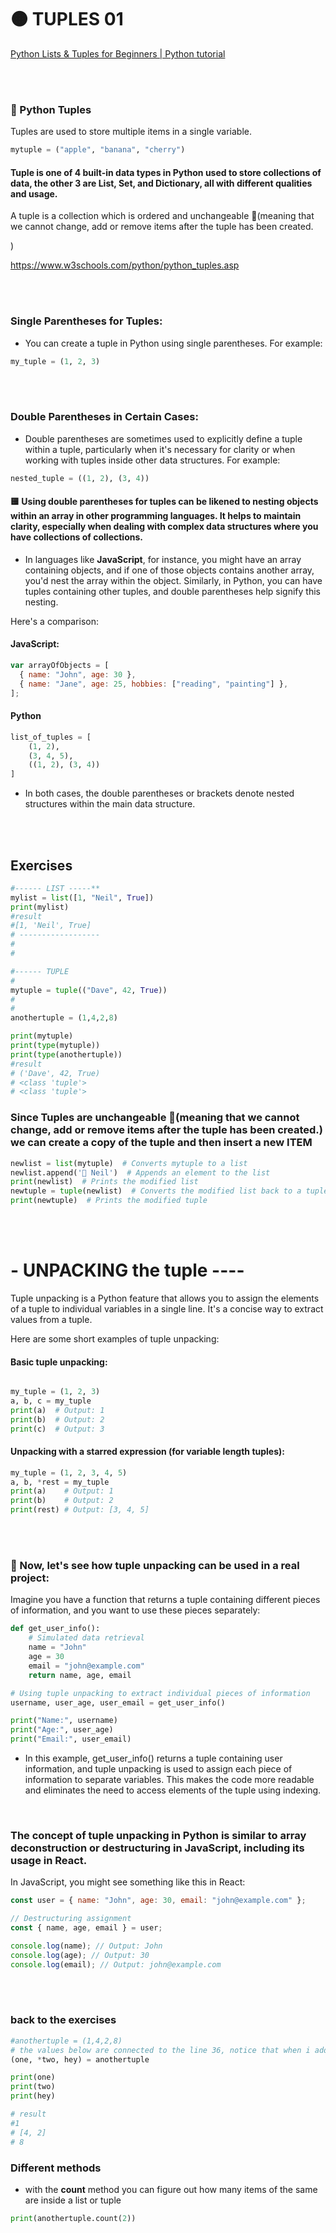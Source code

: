 # 🟠 TUPLES 01

[Python Lists & Tuples for Beginners | Python tutorial](https://youtu.be/KWKWswDfAb0?feature=shared&t=1602)

<br>
<br>

### 🌈 Python Tuples

Tuples are used to store multiple items in a single variable.

```python
mytuple = ("apple", "banana", "cherry")

```

#### Tuple is one of 4 built-in data types in Python used to store collections of data, the other 3 are List, Set, and Dictionary, all with different qualities and usage.

A tuple is a collection which is ordered and unchangeable 🔴(meaning that we cannot change, add or remove items after the tuple has been created.

)

https://www.w3schools.com/python/python_tuples.asp

<br>
<br>

### Single Parentheses for Tuples:

- You can create a tuple in Python using single parentheses. For example:

```python
my_tuple = (1, 2, 3)

```

<br>
<br>

### Double Parentheses in Certain Cases:

- Double parentheses are sometimes used to explicitly define a tuple within a tuple, particularly when it's necessary for clarity or when working with tuples inside other data structures. For example:

```python
nested_tuple = ((1, 2), (3, 4))
```

#### 🟨 Using double parentheses for tuples can be likened to nesting objects within an array in other programming languages. It helps to maintain clarity, especially when dealing with complex data structures where you have collections of collections.

- In languages like **JavaScript**, for instance, you might have an array containing objects, and if one of those objects contains another array, you'd nest the array within the object. Similarly, in Python, you can have tuples containing other tuples, and double parentheses help signify this nesting.

Here's a comparison:

#### JavaScript:

```javascript
var arrayOfObjects = [
  { name: "John", age: 30 },
  { name: "Jane", age: 25, hobbies: ["reading", "painting"] },
];
```

#### Python

```python
list_of_tuples = [
    (1, 2),
    (3, 4, 5),
    ((1, 2), (3, 4))
]

```

- In both cases, the double parentheses or brackets denote nested structures within the main data structure.

<br>
<br>

## Exercises

```python
#------ LIST -----**
mylist = list([1, "Neil", True])
print(mylist)
#result
#[1, 'Neil', True]
# ------------------
#
#

#------ TUPLE
#
mytuple = tuple(("Dave", 42, True))
#
#
anothertuple = (1,4,2,8)

print(mytuple)
print(type(mytuple))
print(type(anothertuple))
#result
# ('Dave', 42, True)
# <class 'tuple'>
# <class 'tuple'>
```

### Since Tuples are unchangeable 🔴(meaning that we cannot change, add or remove items after the tuple has been created.) we can create a copy of the tuple and then insert a new ITEM

```python
newlist = list(mytuple)  # Converts mytuple to a list
newlist.append('🤚 Neil')  # Appends an element to the list
print(newlist)  # Prints the modified list
newtuple = tuple(newlist)  # Converts the modified list back to a tuple
print(newtuple)  # Prints the modified tuple
```

<br>
<br>

# - UNPACKING the tuple ----

Tuple unpacking is a Python feature that allows you to assign the elements of a tuple to individual variables in a single line. It's a concise way to extract values from a tuple.

Here are some short examples of tuple unpacking:

#### Basic tuple unpacking:

```python

my_tuple = (1, 2, 3)
a, b, c = my_tuple
print(a)  # Output: 1
print(b)  # Output: 2
print(c)  # Output: 3

```

#### Unpacking with a starred expression (for variable length tuples):

```python
my_tuple = (1, 2, 3, 4, 5)
a, b, *rest = my_tuple
print(a)    # Output: 1
print(b)    # Output: 2
print(rest) # Output: [3, 4, 5]


```

<br>
<br>

### 🌈 Now, let's see how tuple unpacking can be used in a real project:

Imagine you have a function that returns a tuple containing different pieces of information, and you want to use these pieces separately:

```python
def get_user_info():
    # Simulated data retrieval
    name = "John"
    age = 30
    email = "john@example.com"
    return name, age, email

# Using tuple unpacking to extract individual pieces of information
username, user_age, user_email = get_user_info()

print("Name:", username)
print("Age:", user_age)
print("Email:", user_email)


```

- In this example, get_user_info() returns a tuple containing user information, and tuple unpacking is used to assign each piece of information to separate variables. This makes the code more readable and eliminates the need to access elements of the tuple using indexing.

<br>

### The concept of tuple unpacking in Python is similar to array deconstruction or destructuring in JavaScript, including its usage in React.

In JavaScript, you might see something like this in React:

```javascript
const user = { name: "John", age: 30, email: "john@example.com" };

// Destructuring assignment
const { name, age, email } = user;

console.log(name); // Output: John
console.log(age); // Output: 30
console.log(email); // Output: john@example.com
```

<br>
<br>

### back to the exercises

```python
#anothertuple = (1,4,2,8)
# the values below are connected to the line 36, notice that when i add the asterisk, the value will be nested on an array
(one, *two, hey) = anothertuple

print(one)
print(two)
print(hey)

# result
#1
# [4, 2]
# 8
```

### Different methods

- with the **count** method you can figure out how many items of the same are inside a list or tuple

```python
print(anothertuple.count(2))
```
